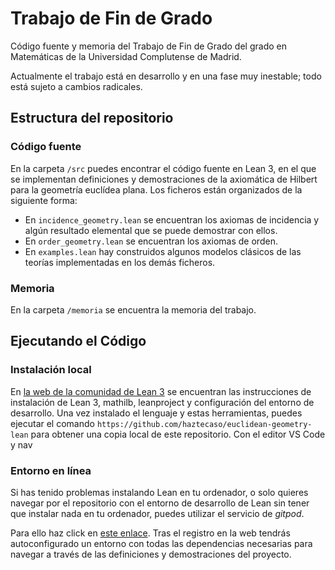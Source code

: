 # Trabajo de Fin de Grado

Código fuente y memoria del Trabajo de Fin de Grado del grado en Matemáticas de la Universidad Complutense de Madrid. 

Actualmente el trabajo está en desarrollo y en una fase muy inestable; todo está sujeto a cambios radicales.

## Estructura del repositorio

### Código fuente

En la carpeta `/src` puedes encontrar el código fuente en Lean 3, en el que se implementan definiciones y demostraciones de la axiomática de Hilbert para la geometría euclídea plana. Los ficheros están organizados de la siguiente forma:

- En `incidence_geometry.lean` se encuentran los axiomas de incidencia y algún resultado elemental que se puede demostrar con ellos.
- En `order_geometry.lean` se encuentran los axiomas de orden.
- En `examples.lean` hay construidos algunos modelos clásicos de las teorías implementadas en los demás ficheros.

### Memoria

En la carpeta `/memoria` se encuentra la memoria del trabajo.

## Ejecutando el Código


### Instalación local

En [la web de la comunidad de Lean 3](https://leanprover-community.github.io/get_started.html) se encuentran las instrucciones de instalación de Lean 3, mathilb, leanproject y configuración del entorno de desarrollo. Una vez instalado el lenguaje y estas herramientas, puedes ejecutar el comando `https://github.com/haztecaso/euclidean-geometry-lean` para obtener una copia local de este repositorio. Con el editor VS Code y nav

### Entorno en línea

Si has tenido problemas instalando Lean en tu ordenador, o solo quieres navegar por el repositorio con el entorno de desarrollo de Lean sin tener que instalar nada en tu ordenador, puedes utilizar el servicio de *gitpod*.

Para ello haz click en [este enlace](https://gitpod.io/#/https://github.com/haztecaso/euclidean-geometry-lean). Tras el registro en la web tendrás autoconfigurado un entorno con todas las dependencias necesarias para navegar a través de las definiciones y demostraciones del proyecto.

